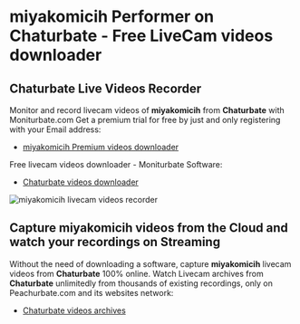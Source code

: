 # miyakomicih Performer on Chaturbate - Free LiveCam videos downloader

## Chaturbate Live Videos Recorder

Monitor and record livecam videos of **miyakomicih** from **Chaturbate** with Moniturbate.com
Get a premium trial for free by just and only registering with your Email address:
* [miyakomicih Premium videos downloader](https://moniturbate.com/request-demo-licence-key.html)

Free livecam videos downloader - Moniturbate Software:
* [Chaturbate videos downloader](https://moniturbate.com/moniturbate-download-software.html)

![miyakomicih livecam videos recorder](https://peachurnet.com/templates/moniturbate-software.png)


## Capture miyakomicih videos from the Cloud and watch your recordings on Streaming

Without the need of downloading a software, capture **miyakomicih** livecam videos from **Chaturbate** 100% online.
Watch Livecam archives from **Chaturbate** unlimitedly from thousands of existing recordings, only on Peachurbate.com and its websites network:
* [Chaturbate videos archives](https://peachurnet.com/)